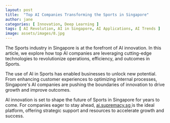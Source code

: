 ```yaml
---
layout: post
title:  "Top AI Companies Transforming the Sports in Singapore"
author: jane
categories: [ Innovation, Deep Learning ]
tags: [ AI Revolution, AI in Singapore, AI Applications, AI Trends ]
image: assets/images/8.jpg
---
```


The Sports industry in Singapore is at the forefront of AI innovation. In this article, we explore how top AI companies are leveraging cutting-edge technologies to revolutionize operations, efficiency, and outcomes in Sports.

The use of AI in Sports has enabled businesses to unlock new potential. From enhancing customer experiences to optimizing internal processes, Singapore's AI companies are pushing the boundaries of innovation to drive growth and improve outcomes.

AI innovation is set to shape the future of Sports in Singapore for years to come. For companies eager to stay ahead, <a href="https://ai.supremacy.sg" target="_blank"> ai.supremacy.sg </a> is the ideal platform, offering strategic support and resources to accelerate growth and success.
